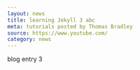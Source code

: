 ```yaml
---
layout: news
title: learning Jekyll 3 abc
meta: tutorials posted by Thomas Bradley
source: https://www.youtube.com/
category: news
---
```


blog entry 3
